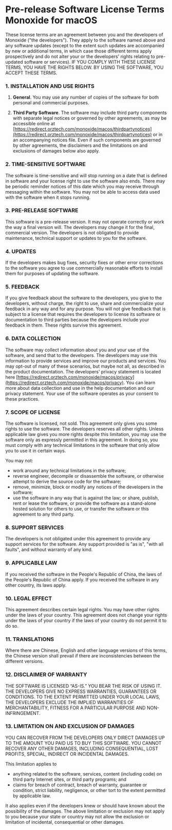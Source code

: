 Pre-release Software License Terms<br>Monoxide for macOS
=========

These license terms are an agreement between you and the developers of Monoxide ("the developers"). They apply to the software named above and any software updates (except to the extent such updates are accompanied by new or additional terms, in which case those different terms apply prospectively and do not alter your or the developers' rights relating to pre-updated software or services). IF YOU COMPLY WITH THESE LICENSE TERMS, YOU HAVE THE RIGHTS BELOW. BY USING THE SOFTWARE, YOU ACCEPT THESE TERMS.

### 1. INSTALLATION AND USE RIGHTS

1.	**General**. You may use any number of copies of the software for both personal and commercial purposes.

2. **Third Party Software**. The software may include third party components with separate legal notices or governed by other agreements, as may be accessible online at [https://redirect.orztech.com/monoxide/macos/thirdpartynotices](https://redirect.orztech.com/monoxide/macos/thirdpartynotices) or in an accompanying notices file. Even if such components are governed by other agreements, the disclaimers and the limitations on and exclusions of damages below also apply.

### 2. TIME-SENSITIVE SOFTWARE

The software is time-sensitive and will stop running on a date that is defined in software and your license right to use the software also ends. There may be periodic reminder notices of this date which you may receive through messaging within the software. You may not be able to access data used with the software when it stops running.

### 3. PRE-RELEASE SOFTWARE

This software is a pre-release version. It may not operate correctly or work the way a final version will. The developers may change it for the final, commercial version. The developers is not obligated to provide maintenance, technical support or updates to you for the software. 

### 4. UPDATES

If the developers makes bug fixes, security fixes or other error corrections to the software you agree to use commercially reasonable efforts to install them for purposes of updating the software. 

### 5. FEEDBACK

If you give feedback about the software to the developers, you give to the developers, without charge, the right to use, share and commercialize your feedback in any way and for any purpose. You will not give feedback that is subject to a license that requires the developers to license its software or documentation to third parties because the developers include your feedback in them. These rights survive this agreement.

### 6. DATA COLLECTION

The software may collect information about you and your use of the software, and send that to the developers. The developers may use this information to provide services and improve our products and services. You may opt-out of many of these scenarios, but maybe not all, as described in the product documentation. The developers' privacy statement is located here [https://redirect.orztech.com/monoxide/macos/privacy](https://redirect.orztech.com/monoxide/macos/privacy). You can learn more about data collection and use in the help documentation and our privacy statement. Your use of the software operates as your consent to these practices. 

### 7. SCOPE OF LICENSE

The software is licensed, not sold. This agreement only gives you some rights to use the software. The developers reserves all other rights. Unless applicable law gives you more rights despite this limitation, you may use the software only as expressly permitted in this agreement. In doing so, you must comply with any technical limitations in the software that only allow you to use it in certain ways. 

You may not:

* work around any technical limitations in the software; 
* reverse engineer, decompile or disassemble the software, or otherwise attempt to derive the source code for the software; 
* remove, minimize, block or modify any notices of the developers in the software; 
* use the software in any way that is against the law; or share, publish, rent or lease the software, or provide the software as a stand-alone hosted solution for others to use, or transfer the software or this agreement to any third party.

### 8. SUPPORT SERVICES

The developers is not obligated under this agreement to provide any support services for the software. Any support provided is "as is", "with all faults", and without warranty of any kind.

### 9. APPLICABLE LAW

If you received the software in the People's Republic of China, the laws of the People's Republic of China apply. If you received the software in any other country, its laws apply.

### 10. LEGAL EFFECT

This agreement describes certain legal rights. You may have other rights under the laws 
of your country. This agreement does not change your rights under the laws of your country if the laws of your country do not permit it to do so. 

### 11. TRANSLATIONS

Where there are Chinese, English and other language versions of this terms, the Chinese version shall prevail if there are inconsistencies between the different versions.

### 12. DISCLAIMER OF WARRANTY

THE SOFTWARE IS LICENSED “AS-IS.” YOU BEAR THE RISK OF USING IT. THE DEVELOPERS GIVE NO EXPRESS WARRANTIES, GUARANTEES OR CONDITIONS. TO THE EXTENT PERMITTED UNDER YOUR LOCAL LAWS, THE DEVELOPERS EXCLUDE THE IMPLIED WARRANTIES OF MERCHANTABILITY, FITNESS FOR A PARTICULAR PURPOSE AND NON-INFRINGEMENT. 

### 13. LIMITATION ON AND EXCLUSION OF DAMAGES

YOU CAN RECOVER FROM THE DEVELOPERS ONLY DIRECT DAMAGES UP TO THE AMOUNT YOU PAID US TO BUY THIS SOFTWARE. YOU CANNOT RECOVER ANY OTHER DAMAGES, INCLUDING CONSEQUENTIAL, LOST PROFITS, SPECIAL, INDIRECT OR INCIDENTAL DAMAGES. 

This limitation applies to

* anything related to the software, services, content (including code) on third party Internet sites, or third party programs; and
* claims for breach of contract, breach of warranty, guarantee or condition, strict liability, negligence, or other tort to the extent permitted by applicable law. 

It also applies even if the developers knew or should have known about the possibility of the damages. The above limitation or exclusion may not apply to you because your state or country may not allow the exclusion or limitation of incidental, consequential or other damages. 